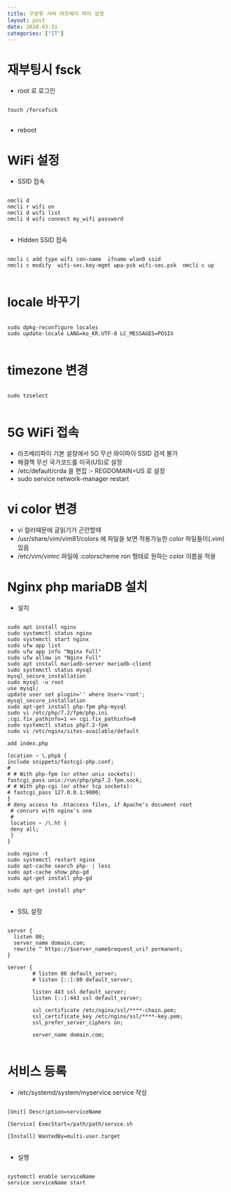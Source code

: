 ```yaml
---
title: 우분투 서버 라즈베리 파이 설정
layout: post
date: 2020-03-31
categories: ["IT"]
---
```

# 재부팅시 fsck
* root 로 로그인
<pre>
<code>
touch /forcefsck
</code>
</pre>
* reboot

# WiFi 설정
* SSID 접속
<pre>
<code>
nmcli d
nmcli r wifi on
nmcli d wifi list
nmcli d wifi connect my_wifi password <password>
</code>
</pre>

* Hidden SSID 접속
<pre>
<code>
nmcli c add type wifi con-name <name> ifname wlan0 ssid <ssid>
nmcli c modify <name> wifi-sec.key-mgmt wpa-psk wifi-sec.psk <password> nmcli c up <name>
</code>
</pre>


# locale 바꾸기 
<pre>
<code>
sudo dpkg-reconfigure locales   
sudo update-locale LANG=ko_KR.UTF-8 LC_MESSAGES=POSIX
</code>
</pre>

# timezone 변경
<pre>
<code>
sudo tzselect
</code>
</pre>

# 5G WiFi 접속 
* 라즈베리파이 기본 설정에서 5G 무선 와이파이 SSID 검색 불가
* 해결책 무선 국가코드를 미국(US)로 설정
* /etc/default/crda 을 편집
:- REGDOMAIN=US 로 설정
* sudo service network-manager restart

# vi color 변경
* vi 컬러때문에 글읽기가 곤란할때
* /usr/share/vim/vim81/colors 에 파일을 보면 적용가능한 color 파일들이(.vim) 있음
* /etc/vim/vimrc 파일에 :colorscheme ron 형태로 원하는 color 이름을 적용

# Nginx php mariaDB 설치 
* 설치
<pre>
<code>
sudo apt install nginx
sudo systemctl status nginx
sudo systemctl start nginx
sudo ufw app list
sudo ufw app info "Nginx Full"
sudo ufw allow in "Nginx Full"
sudo apt install mariadb-server mariadb-client
sudo systemctl status mysql
mysql_secure_installation
sudo mysql -u root
use mysql;
update user set plugin='' where User='root';
mysql_secure_installation
sudo apt-get install php-fpm php-mysql
sudo vi /etc/php/7.2/fpm/php.ini
;cgi.fix_pathinfo=1 => cgi.fix_pathinfo=0
sudo systemctl status php7.2-fpm
sudo vi /etc/nginx/sites-available/default

add index.php

location ~ \.php$ {
include snippets/fastcgi-php.conf;
#
# # With php-fpm (or other unix sockets):
fastcgi_pass unix:/run/php/php7.2-fpm.sock;
# # With php-cgi (or other tcp sockets):
# fastcgi_pass 127.0.0.1:9000;
}
# deny access to .htaccess files, if Apache's document root
 # concurs with nginx's one
 #
 location ~ /\.ht {
 deny all;
 }
}

sudo nginx -t
sudo systemctl restart nginx
sudo apt-cache search php- | less
sudo apt-cache show php-gd
sudo apt-get install php-gd

sudo apt-get install php*
</code>
</pre>

* SSL 설정
<pre>
<code>
server {
  listen 80;
  server_name domain.com;
  rewrite ^ https://$server_name$request_uri? permanent;
}

server {
        # listen 80 default_server;
        # listen [::]:80 default_server;

        listen 443 ssl default_server;
        listen [::]:443 ssl default_server;

        ssl_certificate /etc/nginx/ssl/****-chain.pem;
        ssl_certificate_key /etc/nginx/ssl/****-key.pem;
        ssl_prefer_server_ciphers on;

        server_name domain.com;
</code>
</pre>

# 서비스 등록 
* /etc/systemd/system/myservice.service 작성
<pre>
<code>
[Unit] Description=serviceName 

[Service] ExecStart=/path/path/servce.sh 

[Install] WantedBy=multi-user.target
</code>
</pre>

* 실행
<pre>
<code>
systemctl enable serviceName 
service serviceName start
</code>
</pre>
